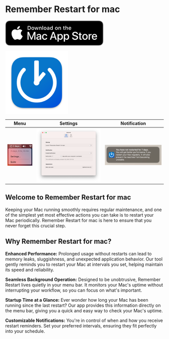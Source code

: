 # Remember Restart for mac

[![Download on the App Store](./docs//Download_on_the_Mac_App_Store_Badge.svg)](https://apps.apple.com/jp/app/remember-restart/id6479639881)

<img src="./docs/icon.png" width="200">

| Menu                              | Settings                              | Notification                              |
| --------------------------------- | ------------------------------------- | ----------------------------------------- |
| ![Screenshot](./docs/ss-menu.png) | ![Screenshot](./docs/ss-settings.png) | ![Screenshot](./docs/ss-notification.png) |

## Welcome to Remember Restart for mac

Keeping your Mac running smoothly requires regular maintenance, and one of the simplest yet most effective actions you can take is to restart your Mac periodically.
Remember Restart for mac is here to ensure that you never forget this crucial step.

## Why Remember Restart for mac?

**Enhanced Performance:** Prolonged usage without restarts can lead to memory leaks, sluggishness, and unexpected application behavior. Our tool gently reminds you to restart your Mac at intervals you set, helping maintain its speed and reliability.

**Seamless Background Operation:** Designed to be unobtrusive, Remember Restart lives quietly in your menu bar. It monitors your Mac's uptime without interrupting your workflow, so you can focus on what's important.

**Startup Time at a Glance:** Ever wonder how long your Mac has been running since the last restart? Our app provides this information directly on the menu bar, giving you a quick and easy way to check your Mac's uptime.

**Customizable Notifications:** You're in control of when and how you receive restart reminders. Set your preferred intervals, ensuring they fit perfectly into your schedule.
